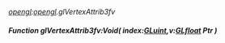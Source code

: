 _[opengl](../../modules/opengl/opengl-module.md):[opengl](../../modules/opengl/opengl-module.md).glVertexAttrib3fv_
##### Function glVertexAttrib3fv:Void( index:[GLuint](../../modules/opengl/opengl-gluint.md),v:[GLfloat](../../modules/opengl/opengl-glfloat.md) Ptr )
